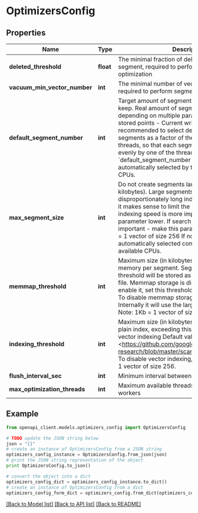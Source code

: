 # OptimizersConfig


## Properties
Name | Type | Description | Notes
------------ | ------------- | ------------- | -------------
**deleted_threshold** | **float** | The minimal fraction of deleted vectors in a segment, required to perform segment optimization | 
**vacuum_min_vector_number** | **int** | The minimal number of vectors in a segment, required to perform segment optimization | 
**default_segment_number** | **int** | Target amount of segments optimizer will try to keep. Real amount of segments may vary depending on multiple parameters: - Amount of stored points - Current write RPS  It is recommended to select default number of segments as a factor of the number of search threads, so that each segment would be handled evenly by one of the threads. If &#x60;default_segment_number &#x3D; 0&#x60;, will be automatically selected by the number of available CPUs. | 
**max_segment_size** | **int** | Do not create segments larger this size (in kilobytes). Large segments might require disproportionately long indexation times, therefore it makes sense to limit the size of segments.  If indexing speed is more important - make this parameter lower. If search speed is more important - make this parameter higher. Note: 1Kb &#x3D; 1 vector of size 256 If not set, will be automatically selected considering the number of available CPUs. | [optional] 
**memmap_threshold** | **int** | Maximum size (in kilobytes) of vectors to store in-memory per segment. Segments larger than this threshold will be stored as read-only memmaped file.  Memmap storage is disabled by default, to enable it, set this threshold to a reasonable value.  To disable memmap storage, set this to &#x60;0&#x60;. Internally it will use the largest threshold possible.  Note: 1Kb &#x3D; 1 vector of size 256 | [optional] 
**indexing_threshold** | **int** | Maximum size (in kilobytes) of vectors allowed for plain index, exceeding this threshold will enable vector indexing  Default value is 20,000, based on &lt;https://github.com/google-research/google-research/blob/master/scann/docs/algorithms.md&gt;.  To disable vector indexing, set to &#x60;0&#x60;.  Note: 1kB &#x3D; 1 vector of size 256. | [optional] 
**flush_interval_sec** | **int** | Minimum interval between forced flushes. | 
**max_optimization_threads** | **int** | Maximum available threads for optimization workers | 

## Example

```python
from openapi_client.models.optimizers_config import OptimizersConfig

# TODO update the JSON string below
json = "{}"
# create an instance of OptimizersConfig from a JSON string
optimizers_config_instance = OptimizersConfig.from_json(json)
# print the JSON string representation of the object
print OptimizersConfig.to_json()

# convert the object into a dict
optimizers_config_dict = optimizers_config_instance.to_dict()
# create an instance of OptimizersConfig from a dict
optimizers_config_form_dict = optimizers_config.from_dict(optimizers_config_dict)
```
[[Back to Model list]](../README.md#documentation-for-models) [[Back to API list]](../README.md#documentation-for-api-endpoints) [[Back to README]](../README.md)



